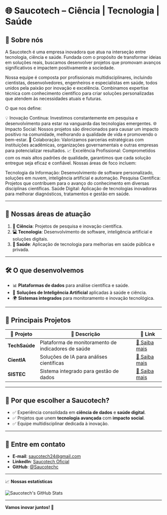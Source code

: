 # 🌐 **Saucotech** – Ciência | Tecnologia |  Saúde

## 🚀 **Sobre nós**
A Saucotech é uma empresa inovadora que atua na interseção entre tecnologia, ciência e saúde. Fundada com o propósito de transformar ideias em soluções reais, buscamos desenvolver projetos que promovam avanços significativos e impactem positivamente a sociedade.

Nossa equipe é composta por profissionais multidisciplinares, incluindo cientistas, desenvolvedores, engenheiros e especialistas em saúde, todos unidos pela paixão por inovação e excelência. Combinamos expertise técnica com conhecimento científico para criar soluções personalizadas que atendem às necessidades atuais e futuras.

O que nos define:

💡 Inovação Contínua: Investimos constantemente em pesquisa e desenvolvimento para estar na vanguarda das tecnologias emergentes.
🌐 Impacto Social: Nossos projetos são direcionados para causar um impacto positivo na comunidade, melhorando a qualidade de vida e promovendo o bem-estar.
🤝 Colaboração: Valorizamos parcerias estratégicas com instituições acadêmicas, organizações governamentais e outras empresas para potencializar resultados.
📈 Excelência Profissional: Comprometidos com os mais altos padrões de qualidade, garantimos que cada solução entregue seja eficaz e confiável.
Nossas áreas de foco incluem:

Tecnologia da Informação: Desenvolvimento de software personalizado, soluções em nuvem, inteligência artificial e automação.
Pesquisa Científica: Projetos que contribuem para o avanço do conhecimento em diversas disciplinas científicas.
Saúde Digital: Aplicação de tecnologias inovadoras para melhorar diagnósticos, tratamentos e gestão em saúde.

---

## 🧩 **Nossas áreas de atuação**
1. **🔬 Ciência**: Projetos de pesquisa e inovação científica.
2. **💻 Tecnologia**: Desenvolvimento de software, inteligência artificial e soluções digitais.
3. **🏥 Saúde**: Aplicação de tecnologia para melhorias em saúde pública e privada.

---

## 🛠 **O que desenvolvemos**
- 📊 **Plataformas de dados** para análise científica e saúde.
- 🤖 **Soluções de Inteligência Artificial** aplicadas à saúde e ciência.
- 🌍 **Sistemas integrados** para monitoramento e inovação tecnológica.

---

## 📂 **Principais Projetos**
| 🚀 **Projeto**         | 📝 **Descrição**                                     | 🔗 **Link**               |
|------------------------|----------------------------------------------------|---------------------------|
| **TechSaúde**          | Plataforma de monitoramento de indicadores de saúde | [🔗 Saiba mais](#)        |
| **CientIA**            | Soluções de IA para análises científicas           | [🔗 Saiba mais](#)        |
| **SISTEC**             | Sistema integrado para gestão de dados             | [🔗 Saiba mais](#)        |

---

## 🌟 **Por que escolher a Saucotech?**
- ✅ Experiência consolidada em **ciência de dados** e **saúde digital**.
- ✅ Projetos que unem **tecnologia avançada** com **impacto social**.
- ✅ Equipe multidisciplinar dedicada à inovação.

---

## 🤝 **Entre em contato**
- **E-mail**: saucotech24@gmail.com
- **LinkedIn**: [Saucotech Oficial](#)
- **GitHub**: [@Saucotechc](https://github.com/Saucotechc)

---

📈 **Nossas estatísticas**

![Saucotech's GitHub Stats](https://github-readme-stats.vercel.app/api?username=Saucotechc&show_icons=true&theme=light)

---

**Vamos inovar juntos! 🌟**
